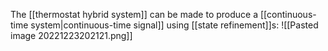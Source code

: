 The [[thermostat hybrid system]] can be made to produce a [[continuous-time system|continuous-time signal]] using [[state refinement]]s:
![[Pasted image 20221223202121.png]]